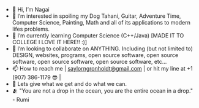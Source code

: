 - 👋 Hi, I’m Nagai
- 👀 I’m interested in spoiling my Dog Tahani, Guitar, Adventure Time, Computer Science, Painting, Math and all of its applications to modern lifes problems.
- 🌱 I’m currently learning Computer Science (C++/Java) [MADE IT TO COLLEGE I LOVE IT HERE!! :)]
- 💞️ I’m looking to collaborate on ANYTHING. Including (but not limited to) DESIGN, websites, programs, open source software, open source software, open source software, open source software, etc...
- 📫 How to reach me | saylorngronholdt@gmail.com | or hit my line at +1 (907) 386-1179 😎 |
- 🐾 Lets give what we get and do what we can.
- 🫂 "You are not a drop in the ocean, you are the entire ocean in a drop." - Rumi

<!---
SaylorNagaiGronholdt/SaylorNagaiGronholdt is a ✨ special ✨ repository because its `README.md` (this file) appears on your GitHub profile.
You can click the Preview link to take a look at your changes.
--->
